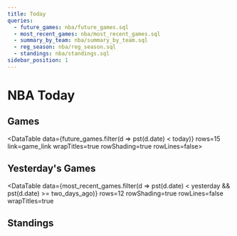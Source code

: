 ```yaml
---
title: Today
queries:
  - future_games: nba/future_games.sql
  - most_recent_games: nba/most_recent_games.sql
  - summary_by_team: nba/summary_by_team.sql
  - reg_season: nba/reg_season.sql
  - standings: nba/standings.sql
sidebar_position: 1
---
```



<script>
import dayjs from 'dayjs';
import timezone from 'dayjs/plugin/timezone';
import utc from 'dayjs/plugin/utc';

dayjs.extend(utc).extend(timezone);

const pst = date => dayjs(date).tz('America/Los_Angeles').format('YYYY-MM-DD');
const today = pst();
const yesterday = pst(dayjs().subtract(1, 'day'));
const two_days_ago = pst(dayjs().subtract(2, 'day'));
</script>

# NBA Today

## Games
<DataTable data={future_games.filter(d => pst(d.date) < today)} rows=15 link=game_link wrapTitles=true rowShading=true rowLines=false>
  <Column id=date/>
  <Column id=T title=" "/>
  <Column id=visitor/>
  <Column id=home/>
  <Column id=home_win_pct1 title="Win % (Home)"/>
  <Column id=american_odds align=right title="Odds (Home)"/>
  <Column id=implied_line_num1 title="Line (Home)"/>
  <Column id=predicted_score title="Score"/>
</DataTable>

## Yesterday's Games
<DataTable
    data={most_recent_games.filter(d => pst(d.date) < yesterday && pst(d.date) >= two_days_ago)}
    rows=12
    rowShading=true rowLines=false wrapTitles=true
>
  <Column id=date/>
  <Column id=T title=" "/>
  <Column id=visiting_team/>
  <Column id=" "/>
  <Column id=home_team/>
  <Column id=winning_team/>
  <Column id=score/>
</DataTable>

## Standings

<DataTable data={summary_by_team} link=team_link rows=15 search=true wrapTitles=true rowShading=true rowLines=false>
  <Column id=team/>
  <Column id=record/>
  <Column id=elo_rating/>
  <Column id=avg_wins title="Avg. Wins"/>
  <Column id=elo_vs_vegas_num1 contentType=delta title="Elo vs. Vegas"/>
  <Column id=make_playoffs_pct1 title="Make Playoffs (%)"/>
  <Column id=win_finals_pct1 title = "Win Finals (%)" />
</DataTable>
